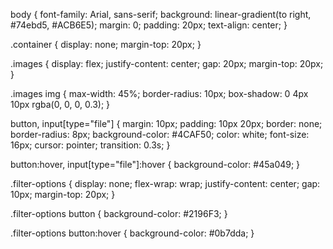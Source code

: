 body {
  font-family: Arial, sans-serif;
  background: linear-gradient(to right, #74ebd5, #ACB6E5);
  margin: 0;
  padding: 20px;
  text-align: center;
}

.container {
  display: none;
  margin-top: 20px;
}

.images {
  display: flex;
  justify-content: center;
  gap: 20px;
  margin-top: 20px;
}

.images img {
  max-width: 45%;
  border-radius: 10px;
  box-shadow: 0 4px 10px rgba(0, 0, 0, 0.3);
}

button, input[type="file"] {
  margin: 10px;
  padding: 10px 20px;
  border: none;
  border-radius: 8px;
  background-color: #4CAF50;
  color: white;
  font-size: 16px;
  cursor: pointer;
  transition: 0.3s;
}

button:hover, input[type="file"]:hover {
  background-color: #45a049;
}

.filter-options {
  display: none;
  flex-wrap: wrap;
  justify-content: center;
  gap: 10px;
  margin-top: 20px;
}

.filter-options button {
  background-color: #2196F3;
}

.filter-options button:hover {
  background-color: #0b7dda;
}
